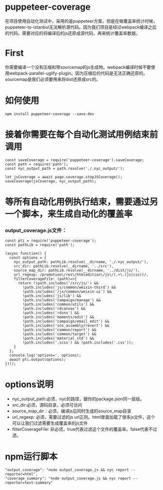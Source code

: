 # puppeteer-coverage

在项目使用自动化测试中，采用的是puppeteer方案，但是在做覆盖率统计时候，puppeteer-to-istanbul无法解析源代码。因为我们项目是经过webpack编译之后的代码。需要对应的将编译后的js还原成源代码，再来统计覆盖率数据。
# First
你需要编译一个没有压缩和带sourcemap的js生成物。webpack编译时候不要使用webpack-parallel-uglify-plugin。因为压缩后的代码是无法正确还原的。
sourcemap是我们必须要用来将dist还原成src的。

# 如何使用
    npm install puppeteer-coverage --save-dev

# 接着你需要在每个自动化测试用例结束前调用
    const saveCoverage = require('puppeteer-coverage').saveCoverage;
    const path = require('path');
    const nyc_output_path = path.resolve('./.nyc_output/');

    let jsCoverage = await page.coverage.stopJSCoverage();
    saveCoverage(jsCoverage, nyc_output_path);

# 等所有自动化用例执行结束，需要通过另一个脚本，来生成自动化的覆盖率
### output_coverage.js文件：
    const pti = require('puppeteer-coverage');
    const pathLib = require('path');

    (async function() {
      const options = {
        nyc_output_path: pathLib.resolve(__dirname, './.nyc_output/'),
        src_dir: pathLib.resolve(__dirname, '../src'),
        source_map_dir: pathLib.resolve(__dirname, '../dist/js/'),
        url_regexp: /promotion\/res\/htmledition\/js\/(.+\.(js|css))/,
        filterCoverageFile: (path)=>{
          return !(path.includes('/src/js/') &&
            !path.includes('js/common/weixin-third') &&
            !path.includes('/js/common/weixin-ui') &&
            !path.includes('js/lib') &&
            !path.includes('campaign/manage') &&
            !path.includes('common/utils') &&
            !path.includes('rdcanvas') &&
            !path.includes('rdsns') &&
            !path.includes('moments/edit') &&
            !path.includes('campaign/email_edit') &&
            !path.includes('sns_assembly/revert') &&
            !path.includes('common/report') &&
            !path.includes('common/target') &&
            !path.includes('material_std') &&
            !path.includes('.scss') && !path.includes('.css'));
        }
      };
      console.log('options=', options);
      await pti.output(options);
    })();
    

# options说明
* nyc_output_path:必须，nyc的路径，跟你的package.json同一层级。
* src_dir:必须，源码目录，必须可访问
* source_map_dir：必须，编译js后同时生成的source_map目录
* url_regexp: 必须，需要过滤的js url正则。html里面加载了很多js文件，这个可以让我们过滤需要生成覆盖率的js文件
* filterCoverageFile: 非必须，true代表过滤这个文件的覆盖率。false代表不过滤。

# npm运行脚本
    "output_coverage": "node output_coverage.js && nyc report --reporter=html",
    "coverage_summary": "node output_coverage.js && nyc report --reporter=text-summary"
